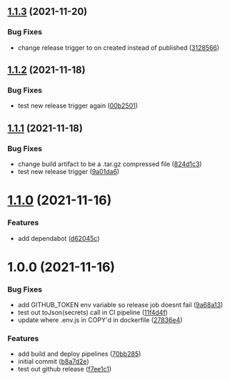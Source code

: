 ## [1.1.3](https://github.com/brandoncanaday/brandon/compare/v1.1.2...v1.1.3) (2021-11-20)


### Bug Fixes

* change release trigger to on created instead of published ([3128566](https://github.com/brandoncanaday/brandon/commit/312856601c4d34f364fa3e5dbd56a8394024e989))

## [1.1.2](https://github.com/brandoncanaday/brandon/compare/v1.1.1...v1.1.2) (2021-11-18)


### Bug Fixes

* test new release trigger again ([00b2501](https://github.com/brandoncanaday/brandon/commit/00b250167735aa9a65f01eb01dadc28bcd44364c))

## [1.1.1](https://github.com/brandoncanaday/brandon/compare/v1.1.0...v1.1.1) (2021-11-18)


### Bug Fixes

* change build artifact to be a .tar.gz compressed file ([824d1c3](https://github.com/brandoncanaday/brandon/commit/824d1c30986b79850645a764e1684b7dcbf0cab1))
* test new release trigger ([9a01da6](https://github.com/brandoncanaday/brandon/commit/9a01da6ec4821abbb753ad33b0026a7649bf5281))

# [1.1.0](https://github.com/brandoncanaday/brandon/compare/v1.0.0...v1.1.0) (2021-11-16)


### Features

* add dependabot ([d62045c](https://github.com/brandoncanaday/brandon/commit/d62045c1990e200ca3637b97c5a6ef83b507125e))

# 1.0.0 (2021-11-16)


### Bug Fixes

* add GITHUB_TOKEN env variable so release job doesnt fail ([9a68a13](https://github.com/brandoncanaday/brandon/commit/9a68a13caf5c8f9384906020fda1ae9eaac83657))
* test out toJson(secrets) call in CI pipeline ([11f4d4f](https://github.com/brandoncanaday/brandon/commit/11f4d4f08073ce609fbe52c6eece4014328d1851))
* update where .env.js in COPY'd in dockerfile ([27836e4](https://github.com/brandoncanaday/brandon/commit/27836e4542302d0690422260fb67c15cc7745c48))


### Features

* add build and deploy pipelines ([70bb285](https://github.com/brandoncanaday/brandon/commit/70bb28511abe60fd15beb7f244009d62dbc4dfa9))
* initial commit ([b8a7d2e](https://github.com/brandoncanaday/brandon/commit/b8a7d2e7a91c006e763e968badf8c63f47925177))
* test out github release ([f7ee1c1](https://github.com/brandoncanaday/brandon/commit/f7ee1c1ec6214a89b0868b8b5de07503a7257bab))

